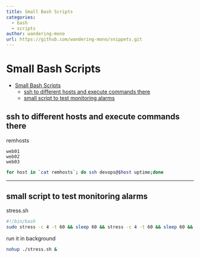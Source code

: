 ```yaml
---
title: Small Bash Scripts
categories:
  - bash
  - scripts
author: wandering-mono
url: https://github.com/wandering-mono/snippets.git
---
```


# Small Bash Scripts

- [Small Bash Scripts](#small-bash-scripts)
  - [ssh to different hosts and execute commands there](#ssh-to-different-hosts-and-execute-commands-there)
  - [small script to test monitoring alarms](#small-script-to-test-monitoring-alarms)

## ssh to different hosts and execute commands there

remhosts

```properties
web01
web02
web03
```

```sh
for host in `cat remhosts`; do ssh devops@$host uptime;done
```

---

## small script to test monitoring alarms

stress.sh

```sh
#!/bin/bash
sudo stress -c 4 -t 60 && sleep 60 && stress -c 4 -t 60 && sleep 60 && stress -c 4 -t 360 && sleep  && stress -c 4 -t 460 && sleep 30 && stress -c 4 -t 360 && sleep 60
```

run it in background

```sh
nohup ./stress.sh &
```
